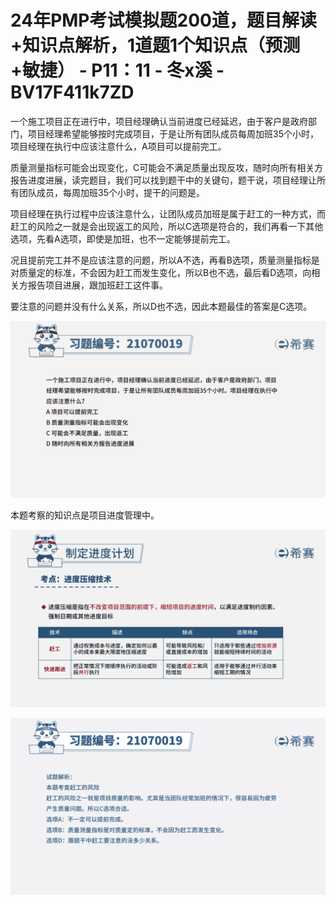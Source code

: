 # 24年PMP考试模拟题200道，题目解读+知识点解析，1道题1个知识点（预测+敏捷） - P11：11 - 冬x溪 - BV17F411k7ZD

一个施工项目正在进行中，项目经理确认当前进度已经延迟，由于客户是政府部门，项目经理希望能够按时完成项目，于是让所有团队成员每周加班35个小时，项目经理在执行中应该注意什么，A项目可以提前完工。

质量测量指标可能会出现变化，C可能会不满足质量出现反攻，随时向所有相关方报告进度进展，读完题目，我们可以找到题干中的关键句，题干说，项目经理让所有团队成员，每周加班35个小时，提干的问题是。

项目经理在执行过程中应该注意什么，让团队成员加班是属于赶工的一种方式，而赶工的风险之一就是会出现返工的风险，所以C选项是符合的，我们再看一下其他选项，先看A选项，即使是加班，也不一定能够提前完工。

况且提前完工并不是应该注意的问题，所以A不选，再看B选项，质量测量指标是对质量定的标准，不会因为赶工而发生变化，所以B也不选，最后看D选项，向相关方报告项目进展，跟加班赶工这件事。

要注意的问题并没有什么关系，所以D也不选，因此本题最佳的答案是C选项。

![](img/db1d415928865d5f11a4fd349e021391_1.png)

本题考察的知识点是项目进度管理中。

![](img/db1d415928865d5f11a4fd349e021391_3.png)

![](img/db1d415928865d5f11a4fd349e021391_4.png)